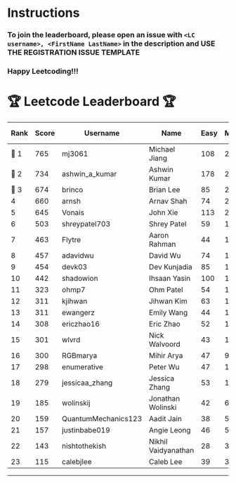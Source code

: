 # Instructions
### To join the leaderboard, please open an issue with `<LC username>, <FirstName LastName>` in the description and USE THE REGISTRATION ISSUE TEMPLATE
### Happy Leetcoding!!!


# 🏆 Leetcode Leaderboard 🏆

| Rank | Score | Username       | Name | Easy | Medium | Hard | Problems Solved |
|------|----------------|-----------------|-------------------|--------------|--------------|--------------|--------------|
| 🥇 1 | 765 | mj3061 | Michael Jiang | 108 | 264 | 43 | 415 |
| 🥈 2 | 734 | ashwin_a_kumar | Ashwin Kumar | 178 | 248 | 20 | 446 |
| 🥉 3 | 674 | brinco | Brian Lee | 85 | 248 | 31 | 364 |
| 4 | 660 | arnsh | Arnav Shah | 74 | 215 | 52 | 341 |
| 5 | 645 | Vonais | John Xie | 113 | 218 | 32 | 363 |
| 6 | 503 | shreypatel703 | Shrey Patel | 59 | 195 | 18 | 272 |
| 7 | 463 | Flytre | Aaron Rahman | 44 | 148 | 41 | 233 |
| 8 | 457 | adavidwu | David Wu | 74 | 151 | 27 | 252 |
| 9 | 454 | devk03 | Dev Kunjadia | 85 | 171 | 9 | 265 |
| 10 | 442 | shadowion | Ihsaan Yasin | 100 | 141 | 20 | 261 |
| 11 | 323 | ohmp7 | Ohm Patel | 54 | 118 | 11 | 183 |
| 12 | 311 | kjihwan | Jihwan Kim | 63 | 103 | 14 | 180 |
| 13 | 311 | ewangerz | Emily Wang | 44 | 105 | 19 | 168 |
| 14 | 308 | ericzhao16 | Eric Zhao | 52 | 116 | 8 | 176 |
| 15 | 301 | wlvrd | Nick Walvoord | 43 | 120 | 6 | 169 |
| 16 | 300 | RGBmarya | Mihir Arya | 47 | 98 | 19 | 164 |
| 17 | 298 | enumerative | Peter Wu | 47 | 106 | 13 | 166 |
| 18 | 279 | jessicaa_zhang | Jessica Zhang | 53 | 104 | 6 | 163 |
| 19 | 185 | wolinskij | Jonathan Wolinski | 42 | 67 | 3 | 112 |
| 20 | 159 | QuantumMechanics123 | Aadit Jain | 38 | 50 | 7 | 95 |
| 21 | 157 | justinbabe019 | Angie Leong | 46 | 51 | 3 | 100 |
| 22 | 143 | nishtothekish | Nikhil Vaidyanathan | 28 | 32 | 17 | 77 |
| 23 | 115 | calebjlee | Caleb Lee | 39 | 32 | 4 | 75 |
---